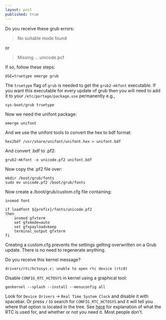 ```yaml
---
layout: post
published: true
---
```


Do you receive these grub errors:

> No suitable mode found

or

> Missing ... unicode.pcf

If so, follow these steps:

```
USE=truetype emerge grub
```

The `truetype` flag of `grub` is needed to get the `grub2-mkfont` executable. If you want this executable for every update of grub then you will need to add it to your `/etc/portage/package.use` permanently e.g.,

```
sys-boot/grub truetype
```

Now we need the unifont package:

```
emerge unifont
```

And we use the unifont tools to convert the hex to bdf format:

```
hex2bdf /usr/share/unifont/unifont.hex > unifont.bdf
```

And convert .bdf to .pf2:

```
grub2-mkfont -o unicode.pf2 unifont.bdf
```

Now copy the .pf2 file over:

```
mkdir /boot/grub/fonts
sudo mv unicode.pf2 /boot/grub/fonts
```

Now create a /boot/grub/custom.cfg file containing:

```
insmod font

if loadfont ${prefix}/fonts/unicode.pf2
then
    insmod gfxterm
    set gfxmode=auto
    set gfxpayload=keep
    terminal_output gfxterm
fi
```

Creating a custom.cfg prevents the settings getting overwritten on a Grub update. There is no need to regenerate anything.

Do you receive this kernel message?

```
drivers/rtc/hctosys.c: unable to open rtc device (rtc0)
```

Disable `CONFIG_RTC_HCTOSYS` in kernel using a graphical tool:

```
genkernel --splash --install --menuconfig all
```

Look for `Device Drivers` -> `Real Time System Clock` and disable it with spacebar. Or press `/` to search for `CONFIG_RTC_HCTOSYS` and it will tell you where that option is located in the tree. See [here](https://github.com/raspberrypi/linux/issues/163) for explanation of what the RTC is used for, and whether or not you need it. Most people don't.

